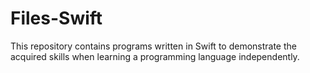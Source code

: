 # Files-Swift
This repository contains programs written in Swift to demonstrate the acquired skills when learning a programming language independently.
